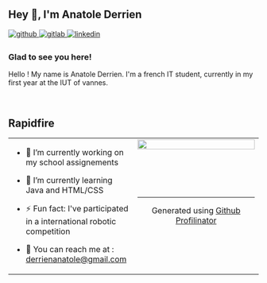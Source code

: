 ## Hey 👋, I'm Anatole Derrien  
  

<a href="https://github.com/anatolederr" target="_blank">
<img src=https://img.shields.io/badge/github-%2324292e.svg?&style=for-the-badge&logo=github&logoColor=white alt=github style="margin-bottom: 5px;" />
</a>
<a href="https://gitlab.com/AnatoleDerr" target="_blank">
<img src=https://img.shields.io/badge/gitlab-330F63.svg?&style=for-the-badge&logo=gitlab&logoColor=white alt=gitlab style="margin-bottom: 5px;" />
</a>
<a href="https://linkedin.com/in/anatole-derrien-0420b0222" target="_blank">
<img src=https://img.shields.io/badge/linkedin-%231E77B5.svg?&style=for-the-badge&logo=linkedin&logoColor=white alt=linkedin style="margin-bottom: 5px;" />
</a>  
  



### Glad to see you here!  
Hello ! My name is Anatole Derrien. I'm a french IT student, currently in my first year at the IUT of vannes.  
  

<br/>  


## Rapidfire  
<table><tr><td valign="top" width="50%">

- 🔭 I’m currently working on my school assignements  
  

- 🌱 I’m currently learning Java and HTML/CSS  
  

- ⚡ Fun fact: I've participated in a international robotic competition  
  

- 📨 You can reach me at : derrienanatole@gmail.com  


</td><td valign="top" width="50%">

<div align="center">
<img src="https://rishavanand.github.io/static/images/greetings.gif" align="center" style="width: 100%" />
</div>  

<br/>  

  

<br/>  

  

<br/>  


<br />

----
<div align="center">Generated using <a href="https://profilinator.rishav.dev/" target="_blank">Github Profilinator</a></div>
